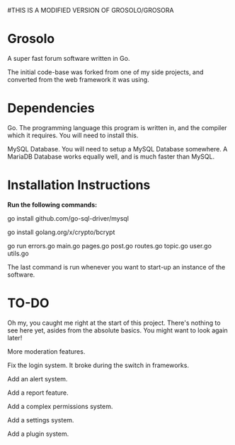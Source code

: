#THIS IS A MODIFIED VERSION OF GROSOLO/GROSORA

# Grosolo

A super fast forum software written in Go.

The initial code-base was forked from one of my side projects, and converted from the web framework it was using.



# Dependencies

Go. The programming language this program is written in, and the compiler which it requires. You will need to install this.

MySQL Database. You will need to setup a MySQL Database somewhere. A MariaDB Database works equally well, and is much faster than MySQL.


# Installation Instructions

**Run the following commands:**

go install github.com/go-sql-driver/mysql

go install golang.org/x/crypto/bcrypt

go run errors.go main.go pages.go post.go routes.go topic.go user.go utils.go


The last command is run whenever you want to start-up an instance of the software.

# TO-DO

Oh my, you caught me right at the start of this project. There's nothing to see here yet, asides from the absolute basics. You might want to look again later!


More moderation features.

Fix the login system. It broke during the switch in frameworks.

Add an alert system.

Add a report feature.

Add a complex permissions system.

Add a settings system.

Add a plugin system.
